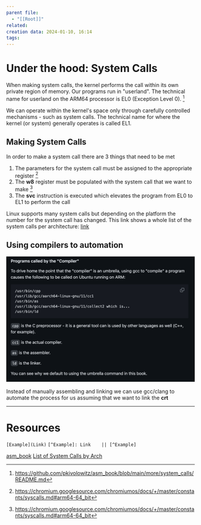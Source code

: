 ```yaml
---
parent file:
  - "[[Root]]"
related: 
creation data: 2024-01-10, 16:14
tags:
---
```

# Under the hood: System Calls
When making system calls, the kernel performs the call within its own private region of memory. Our programs run in "userland". The technical name for userland on the ARM64 processor is EL0 (Exception Level 0). [^system_call]

We can operate within the kernel's space only through carefully controlled mechanisms - such as system calls. The technical name for where the kernel (or system) generally operates is called EL1.

## Making System Calls
In order to make a system call there are 3 things that need to be met
1. The parameters for the system call must be assigned to the appropriate register [^system_call_num]
2. The **w8** register must be populated with the system call that we want to make [^system_call_num]
3. The **svc** instruction is executed which elevates the program from EL0 to EL1 to perform the call

Linux supports many system calls but depending on the platform the number for the system call has changed. This link shows a whole list of the system calls per architecture: [link](https://gpages.juszkiewicz.com.pl/syscalls-table/syscalls.html)

## Using compilers to automation
![](assets/images/Pasted%20image%2020240110163718.png)

Instead of manually assembling and linking we can use gcc/clang to automate the process for us assuming that we want to link the **crt**



---
# Resources
 `[Example](Link)`
 `[^Example]: Link    || [^Example]`
 
[asm_book](https://github.com/pkivolowitz/asm_book/tree/main)
[List of System Calls by Arch](https://gpages.juszkiewicz.com.pl/syscalls-table/syscalls.html)

[^system_call]: https://github.com/pkivolowitz/asm_book/blob/main/more/system_calls/README.md

[^system_call_num]: https://chromium.googlesource.com/chromiumos/docs/+/master/constants/syscalls.md#arm64-64_bit
